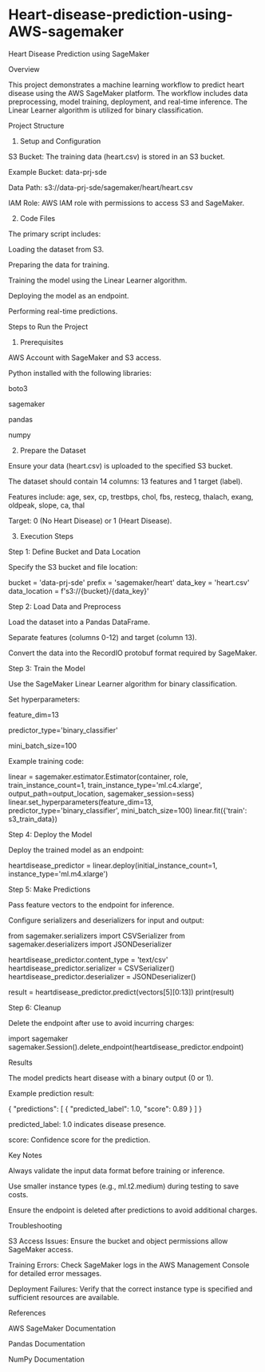 # Heart-disease-prediction-using-AWS-sagemaker
Heart Disease Prediction using SageMaker

Overview

This project demonstrates a machine learning workflow to predict heart disease using the AWS SageMaker platform. The workflow includes data preprocessing, model training, deployment, and real-time inference. The Linear Learner algorithm is utilized for binary classification.

Project Structure

1. Setup and Configuration

S3 Bucket: The training data (heart.csv) is stored in an S3 bucket.

Example Bucket: data-prj-sde

Data Path: s3://data-prj-sde/sagemaker/heart/heart.csv

IAM Role: AWS IAM role with permissions to access S3 and SageMaker.

2. Code Files

The primary script includes:

Loading the dataset from S3.

Preparing the data for training.

Training the model using the Linear Learner algorithm.

Deploying the model as an endpoint.

Performing real-time predictions.

Steps to Run the Project

1. Prerequisites

AWS Account with SageMaker and S3 access.

Python installed with the following libraries:

boto3

sagemaker

pandas

numpy

2. Prepare the Dataset

Ensure your data (heart.csv) is uploaded to the specified S3 bucket.

The dataset should contain 14 columns: 13 features and 1 target (label).

Features include: age, sex, cp, trestbps, chol, fbs, restecg, thalach, exang, oldpeak, slope, ca, thal

Target: 0 (No Heart Disease) or 1 (Heart Disease).

3. Execution Steps

Step 1: Define Bucket and Data Location

Specify the S3 bucket and file location:

bucket = 'data-prj-sde'
prefix = 'sagemaker/heart'
data_key = 'heart.csv'
data_location = f's3://{bucket}/{data_key}'

Step 2: Load Data and Preprocess

Load the dataset into a Pandas DataFrame.

Separate features (columns 0-12) and target (column 13).

Convert the data into the RecordIO protobuf format required by SageMaker.

Step 3: Train the Model

Use the SageMaker Linear Learner algorithm for binary classification.

Set hyperparameters:

feature_dim=13

predictor_type='binary_classifier'

mini_batch_size=100

Example training code:

linear = sagemaker.estimator.Estimator(container,
                                       role,
                                       train_instance_count=1,
                                       train_instance_type='ml.c4.xlarge',
                                       output_path=output_location,
                                       sagemaker_session=sess)
linear.set_hyperparameters(feature_dim=13,
                           predictor_type='binary_classifier',
                           mini_batch_size=100)
linear.fit({'train': s3_train_data})

Step 4: Deploy the Model

Deploy the trained model as an endpoint:

heartdisease_predictor = linear.deploy(initial_instance_count=1,
                                       instance_type='ml.m4.xlarge')

Step 5: Make Predictions

Pass feature vectors to the endpoint for inference.

Configure serializers and deserializers for input and output:

from sagemaker.serializers import CSVSerializer
from sagemaker.deserializers import JSONDeserializer

heartdisease_predictor.content_type = 'text/csv'
heartdisease_predictor.serializer = CSVSerializer()
heartdisease_predictor.deserializer = JSONDeserializer()

result = heartdisease_predictor.predict(vectors[5][0:13])
print(result)

Step 6: Cleanup

Delete the endpoint after use to avoid incurring charges:

import sagemaker
sagemaker.Session().delete_endpoint(heartdisease_predictor.endpoint)

Results

The model predicts heart disease with a binary output (0 or 1).

Example prediction result:

{
    "predictions": [
        {
            "predicted_label": 1.0,
            "score": 0.89
        }
    ]
}

predicted_label: 1.0 indicates disease presence.

score: Confidence score for the prediction.

Key Notes

Always validate the input data format before training or inference.

Use smaller instance types (e.g., ml.t2.medium) during testing to save costs.

Ensure the endpoint is deleted after predictions to avoid additional charges.

Troubleshooting

S3 Access Issues: Ensure the bucket and object permissions allow SageMaker access.

Training Errors: Check SageMaker logs in the AWS Management Console for detailed error messages.

Deployment Failures: Verify that the correct instance type is specified and sufficient resources are available.

References

AWS SageMaker Documentation

Pandas Documentation

NumPy Documentation

